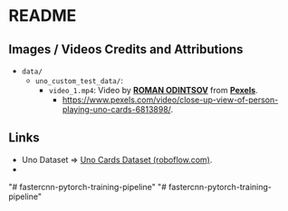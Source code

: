 # README



## Images / Videos Credits and Attributions

* `data/`
  * `uno_custom_test_data/`:
    * `video_1.mp4`: Video by **[ROMAN ODINTSOV](https://www.pexels.com/@roman-odintsov?utm_content=attributionCopyText&utm_medium=referral&utm_source=pexels)** from **[Pexels](https://www.pexels.com/video/close-up-view-of-person-playing-uno-cards-6813898/?utm_content=attributionCopyText&utm_medium=referral&utm_source=pexels)**.
      * https://www.pexels.com/video/close-up-view-of-person-playing-uno-cards-6813898/.



## Links

* Uno Dataset => [Uno Cards Dataset (roboflow.com)](https://public.roboflow.com/object-detection/uno-cards).
* 
"# fastercnn-pytorch-training-pipeline" 
"# fastercnn-pytorch-training-pipeline" 
